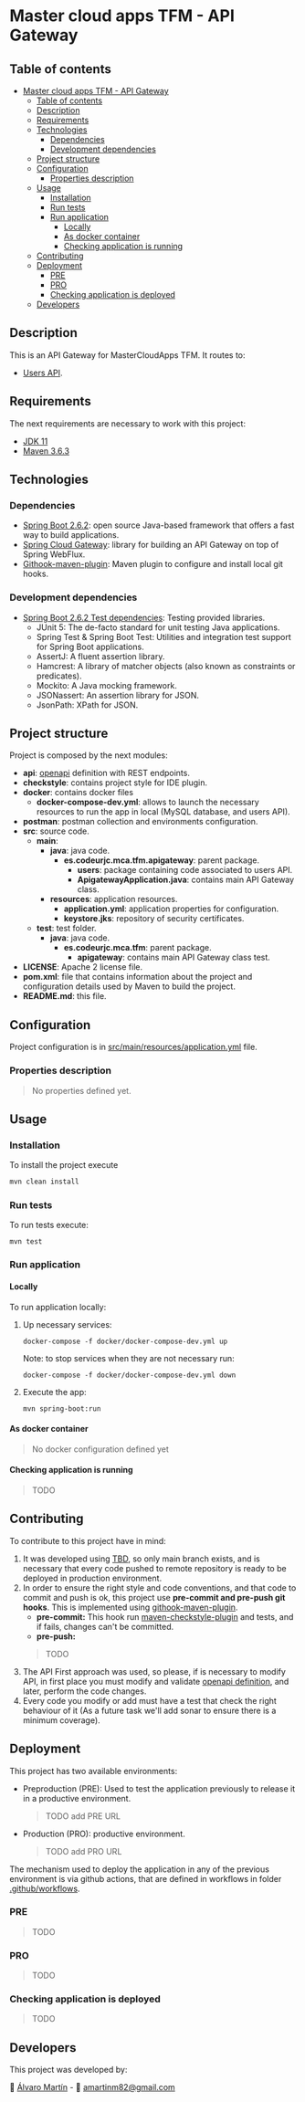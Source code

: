# Master cloud apps TFM - API Gateway

## Table of contents
- [Master cloud apps TFM - API Gateway](#master-cloud-apps-tfm---api-gateway)
    - [Table of contents](#table-of-contents)
    - [Description](#description)
    - [Requirements](#requirements)
    - [Technologies](#technologies)
        - [Dependencies](#dependencies)
        - [Development dependencies](#development-dependencies)
    - [Project structure](#project-structure)
    - [Configuration](#configuration)
        - [Properties description](#properties-description)
    - [Usage](#usage)
        - [Installation](#installation)
        - [Run tests](#run-tests)
        - [Run application](#run-application)
            - [Locally](#locally)
            - [As docker container](#as-docker-container)
            - [Checking application is running](#checking-application-is-running)
    - [Contributing](#contributing)
    - [Deployment](#deployment)
        - [PRE](#pre)
        - [PRO](#pro)
        - [Checking application is deployed](#checking-application-is-deployed)
    - [Developers](#developers)

## Description
This is an API Gateway for MasterCloudApps TFM. It routes to:
* [Users API](https://github.com/mca-tfm/users).

## Requirements
The next requirements are necessary to work with this project:
* [JDK 11](https://www.oracle.com/es/java/technologies/javase/jdk11-archive-downloads.html)
* [Maven 3.6.3](https://maven.apache.org/docs/3.6.3/release-notes.html)

## Technologies
### Dependencies
* [Spring Boot 2.6.2](https://docs.spring.io/spring-boot/docs/2.6.2/reference/html/): open source Java-based framework that offers a fast way to build applications.
* [Spring Cloud Gateway](https://spring.io/projects/spring-cloud-gateway#overview): library for building an API Gateway on top of Spring WebFlux.
* [Githook-maven-plugin](https://mvnrepository.com/artifact/io.github.phillipuniverse/githook-maven-plugin/1.0.5): Maven plugin to configure and install local git hooks.

### Development dependencies
* [Spring Boot 2.6.2 Test dependencies](https://docs.spring.io/spring-boot/docs/2.6.2/reference/html/features.html#features.testing.test-scope-dependencies): Testing provided libraries.
  * JUnit 5: The de-facto standard for unit testing Java applications.
  * Spring Test & Spring Boot Test: Utilities and integration test support for Spring Boot applications.
  * AssertJ: A fluent assertion library.
  * Hamcrest: A library of matcher objects (also known as constraints or predicates).
  * Mockito: A Java mocking framework.
  * JSONassert: An assertion library for JSON.
  * JsonPath: XPath for JSON.


## Project structure
Project is composed by the next modules:
* **api**: [openapi](https://swagger.io/specification/) definition with REST endpoints.
* **checkstyle**: contains project style for IDE plugin.
* **docker**: contains docker files
  * **docker-compose-dev.yml**: allows to launch the necessary resources to run the app in local (MySQL database, and users API).
* **postman**: postman collection and environments configuration.
* **src**: source code.
    * **main**:
      * **java**: java code.
        * **es.codeurjc.mca.tfm.apigateway**: parent package.
          * **users**: package containing code associated to users API.
          * **ApigatewayApplication.java**: contains main API Gateway class.
      * **resources**: application resources.
        * **application.yml**: application properties for configuration.
        * **keystore.jks**: repository of security certificates.
  * **test**: test folder.
      * **java**: java code.
          * **es.codeurjc.mca.tfm**: parent package.
              * **apigateway**: contains main API Gateway class test.
* **LICENSE**: Apache 2 license file.
* **pom.xml**: file that contains information about the project and configuration details used by Maven to build the project.
* **README.md**: this file.

## Configuration
Project configuration is in [src/main/resources/application.yml](./src/main/resources/application.yml) file.

### Properties description
> No properties defined yet.

## Usage

### Installation
To install the project execute
```sh
mvn clean install
```

### Run tests
To run tests execute:
```
mvn test
```

### Run application

#### Locally
To run application locally:
1. Up necessary services:
   ```
   docker-compose -f docker/docker-compose-dev.yml up
   ```
   Note: to stop services when they are not necessary run:
   ```
   docker-compose -f docker/docker-compose-dev.yml down
   ```
2. Execute the app:
    ```
    mvn spring-boot:run
    ```

#### As docker container
> No docker configuration defined yet

#### Checking application is running
> TODO

## Contributing
To contribute to this project have in mind:
1. It was developed using [TBD](https://trunkbaseddevelopment.com/), so only main branch exists, and is necessary that every code pushed to remote repository is ready to be deployed in production environment.
2. In order to ensure the right style and code conventions, and that code to commit and push is ok, this project use __pre-commit and pre-push git hooks__.
   This is implemented using [githook-maven-plugin](https://mvnrepository.com/artifact/io.github.phillipuniverse/githook-maven-plugin/1.0.5).
    * **pre-commit:** This hook run [maven-checkstyle-plugin](https://maven.apache.org/plugins/maven-checkstyle-plugin/) and tests, and if fails, changes can't be committed.
    * **pre-push:** 
   > TODO
4. The API First approach was used, so please, if is necessary to modify API, in first place you must modify and validate [openapi definition](./api/openapi.yml), and later, perform the code changes.
5. Every code you modify or add must have a test that check the right behaviour of it (As a future task we'll add sonar to ensure there is a minimum coverage).

## Deployment
This project has two available environments:
* Preproduction (PRE): Used to test the application previously to release it in a productive environment. 
  > TODO add PRE URL
* Production (PRO): productive environment. 
  > TODO add PRO URL

The mechanism used to deploy the application in any of the previous environment is via github actions, that are defined in workflows in folder [.github/workflows](.github/workflows).
### PRE
> TODO

### PRO
> TODO

### Checking application is deployed
> TODO
> 
## Developers
This project was developed by:

👤 [Álvaro Martín](https://github.com/amartinm82) - :incoming_envelope: [amartinm82@gmail.com](amartinm82@gmail.com)
